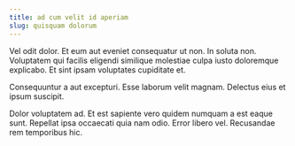 ```yaml
---
title: ad cum velit id aperiam
slug: quisquam dolorum
---
```


Vel odit dolor. Et eum aut eveniet consequatur ut non. In soluta non. Voluptatem qui facilis eligendi similique molestiae culpa iusto doloremque explicabo. Et sint ipsam voluptates cupiditate et.

Consequuntur a aut excepturi. Esse laborum velit magnam. Delectus eius et ipsum suscipit.

Dolor voluptatem ad. Et est sapiente vero quidem numquam a est eaque sunt. Repellat ipsa occaecati quia nam odio. Error libero vel. Recusandae rem temporibus hic.
